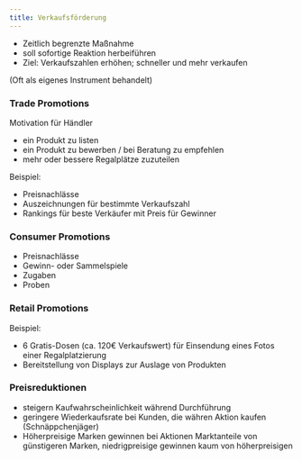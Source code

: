```yaml
---
title: Verkaufsförderung
---
```

- Zeitlich begrenzte Maßnahme
- soll sofortige Reaktion herbeiführen
- Ziel: Verkaufszahlen erhöhen; schneller und mehr verkaufen

(Oft als eigenes Instrument behandelt)

### Trade Promotions
Motivation für Händler

- ein Produkt zu listen
- ein Produkt zu bewerben / bei Beratung zu empfehlen
- mehr oder bessere Regalplätze zuzuteilen

Beispiel:
- Preisnachlässe
- Auszeichnungen für bestimmte Verkaufszahl
- Rankings für beste Verkäufer mit Preis für Gewinner

### Consumer Promotions
- Preisnachlässe
- Gewinn- oder Sammelspiele
- Zugaben
- Proben

### Retail Promotions
Beispiel:

- 6 Gratis-Dosen (ca. 120€ Verkaufswert) für Einsendung eines Fotos einer Regalplatzierung
- Bereitstellung von Displays zur Auslage von Produkten

### Preisreduktionen
- steigern Kaufwahrscheinlichkeit während Durchführung
- geringere Wiederkaufsrate bei Kunden, die währen Aktion kaufen (Schnäppchenjäger)
- Höherpreisige Marken gewinnen bei Aktionen Marktanteile von günstigeren Marken, niedrigpreisige gewinnen kaum von höherpreisigen
